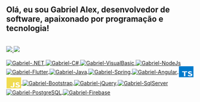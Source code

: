 ## Olá, eu sou Gabriel Alex, desenvolvedor de software, apaixonado por programação e tecnologia!

<br>

<div>
  <a href="https://github.com/gaabrielalex">
  <img height="180em" src="https://github-readme-stats.vercel.app/api?username=gaabrielalex&show_icons=true&theme=tokyonight&include_all_commits=true/">
  <img height="180em" src="https://github-readme-stats.vercel.app/api/top-langs/?username=gaabrielalex&layout=compact&langs_count=16&theme=tokyonight"/>
</div>

<div style="display: inline_block"><br>
  <img align="center" alt="Gabriel-.NET" height="30" width="40" src="https://cdn.jsdelivr.net/gh/devicons/devicon@latest/icons/dot-net/dot-net-original.svg"> 
  <img align="center" alt="Gabriel-C#" height="30" width="40" src="https://cdn.jsdelivr.net/gh/devicons/devicon@latest/icons/csharp/csharp-original.svg">
  <img align="center" alt="Gabriel-VisualBasic" height="30" width="40" src="https://cdn.jsdelivr.net/gh/devicons/devicon@latest/icons/visualbasic/visualbasic-original.svg"/> 
  <img align="center" alt="Gabriel-NodeJs" height="30" width="40" src="https://cdn.jsdelivr.net/gh/devicons/devicon@latest/icons/nodejs/nodejs-original.svg"/> 
  <img align="center" alt="Gabriel-Flutter" height="30" width="40" src="https://cdn.jsdelivr.net/gh/devicons/devicon@latest/icons/flutter/flutter-original.svg">
  <img align="center" alt="Gabriel-Java" height="30" width="40" src="https://cdn.jsdelivr.net/gh/devicons/devicon@latest/icons/java/java-original.svg">
  <img align="center" alt="Gabriel-Spring" height="30" width="40" src="https://cdn.jsdelivr.net/gh/devicons/devicon@latest/icons/spring/spring-original.svg">
  <img align="center" alt="Gabriel-Angular" height="30" width="40" src="https://cdn.jsdelivr.net/gh/devicons/devicon@latest/icons/angular/angular-original.svg">
  <img align="center" alt="Gabriel-Ts" height="30" width="40" src="https://raw.githubusercontent.com/devicons/devicon/master/icons/typescript/typescript-plain.svg">
  <img align="center" alt="Gabriel-Js" height="30" width="40" src="https://raw.githubusercontent.com/devicons/devicon/master/icons/javascript/javascript-plain.svg">
  <img align="center" alt="Gabriel-Bootstrap" height="30" width="40" src="https://cdn.jsdelivr.net/gh/devicons/devicon@latest/icons/bootstrap/bootstrap-original.svg"/>
  <img align="center" alt="Gabriel-jQuery" height="30" width="40" src="https://cdn.jsdelivr.net/gh/devicons/devicon@latest/icons/jquery/jquery-plain-wordmark.svg"/>
  <img align="center" alt="Gabriel-SqlServer" height="30" width="40" src="https://cdn.jsdelivr.net/gh/devicons/devicon@latest/icons/microsoftsqlserver/microsoftsqlserver-original.svg"/>
  <img align="center" alt="Gabriel-PostgreSQL" height="30" width="40" src="https://cdn.jsdelivr.net/gh/devicons/devicon@latest/icons/postgresql/postgresql-original.svg"/>
  <img align="center" alt="Gabriel-Firebase" height="30" width="40" src="https://cdn.jsdelivr.net/gh/devicons/devicon@latest/icons/firebase/firebase-original.svg"/>
</div>
